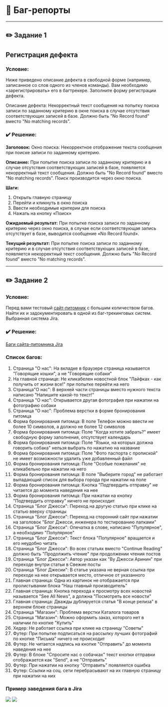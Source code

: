 # 📝 Баг-репорты

---

## ✏️ Задание 1 
## Регистрация дефекта
### Условие: 
Ниже приведено описание дефекта в свободной форме (например, записанное со слов одного из членов команды). Вам необходимо «зарегистрировать» его в багтрекере. 
Заполните форму регистрации дефекта.

Описание дефекта: Некорректный текст сообщения на попытку поиска записи по заданному критерию в окне поиска в случае отсутствия соответствующих записей в базе. Должно быть "No Record found" вместо "No matching records".

### ✔️ Решение:

**Заголовок:** Окно поиска: Некорректное отображение текста сообщения при поиске записи по заданному критерию.

**Описание:** При попытке поиска записи по заданному критерию и в случае отсутствия соответствующих записей в базе, появляется некорректный текст сообщения. Должно быть "No Record found" вместо "No matching records". Поиск производится через окно поиска.

**Шаги:** 
1. Открыть главную страницу
2. Перейти и кликнуть в окно поиска
3. Ввести необходимые критерии для поиска
4. Нажать на кнопку «Поиск»

**Ожидаемый результат:** При попытке поиска записи по заданному критерию через окно поиска, в случае если соответствующая запись отсутствует в базе, выводится сообщение «No Record found».

**Текущий результат:**  При попытке поиска записи по заданному критерию и в случае отсутствия соответствующих записей в базе, появляется некорректный текст сообщения. Должно быть "No Record found" вместо "No matching records".

---

## ✏️ Задание 2 
### Условие: 
Перед вами тестовый [сайт-питомник](https://guru.qahacking.ru/) с большим количеством багов.  Найти их и задокументировать в одной из баг-трекинговых систем. Выбранная система Jira.


### ✔️ Решение:
[Баги сайта-питомника Jira](https://kulichkina00.atlassian.net/jira/software/c/projects/JT/boards/3/backlog?issueLimit=100)

### Список багов:
1. Страница "О нас": На вкладке в браузере страница называется "Говорящие кошки", а не "Говорящие собаки"
2. На главной странице: Не кликабелен новостной блок "Лайфках - как получить от жизни все!" при попытке перейти на него
3. Страница"О нас": В верхней части страницы вместо нужного текста написано "Напишите какой-то текст!"
4. Страница "О нас": Открывается другая фотография при нажатии на фотографию собаки
5. Страница "О нас": Проблема верстки в форме бронирования питомца
6. Форма бронирования питомца: В поле Телефон можно ввести не более 10 символов, а должно не более 12 символов  
7. Форма бронирования питомца: Поле "Когда хотите забрать?" имеет свободную форму заполнения, отсутствует календарь
8. Форма бронирования питомца: Поле "Языки, на которых должна говорить собака" нельзя выбрать по нажатию на название
9. Форма бронирования питомца: Поле "Фото паспорта с пропиской" не имеет возможности удалить уже добавленный файл
10. Форма бронирования питомца: Поле "Особые пожелания" не кликабельно при нажатии на него
11. Форма бронирования питомца: В поле "Выберите город" не работает выпадающий список для выбора города при нажатии на поле
12. Форма бронирования питомца: Кнопка "Подтвердить отправку" не читается до момента наведения на нее
13. Форма бронирования питомца: При нажатии на кнопку "Подтвердить отправку" ничего не происходит
14. Страница "Блог Джесси": Переход на другую статью при клике на статью вверху страницы
15. Страница "Блог Джесси": Переход на сторонний сайт при нажатии на заголовок "Блог Джесси, инженера по тестированию лапками"
16. Страница "Блог Джесси": Опечатка в слове, написано "Пупулярное", а необходимо "Популярное"
17. Страница "Блог Джесси": Текст блока "Популярное" вращается и его неудобно читать
18. Страница "Блог Джесси": Во всех статьях вместо "Continue Reading" должно быть "Продолжить чтение" при продолжении чтения постов
19. Страница "Блог Джесси": Автор указан как "By Джесси Аринин" при переходе внутри статьи в Свежие посты
20. Страница "Блог Джесии": В статье указана не верная ссылка при переходе на нее открывается место, отличное от указанного
21. Главная страница: Одна из картинок не отображается при пролистывании блока "Наш главный производитель"
22. Главная страница: Кнопка перехода к просмотру всех новостей называется "See All News", а должна "Посмотреть все новости"
23. Главная страница: Дважды дублируется статья "В конце релиза" в верхнем блоке страницы
24. Страница "Магазин": Проблема верстки Каталога товаров
25. Страница "Магазин": Можно оформить заказ, которого нет в наличии по кнопке "Купить"
26. Хедер: Не работает ссылка при клике на страницу "Советы"
27. Футер: При попытке подписаться на рассылку лучших фотографий по кнопке "Письма" ничего не происходит
28. Футер: Не читается надпись на кнопке "Отправить" до момента наведения на нее
29. Футер: В блоке "Спросите нас о собачках" текст кнопки отправки отображается как "Send", а не "Отправить"
30. Футер: При нажатии на кнопку "Отправить" появляется ошибка
31. Футер: Ссылки на соц. сети перебрасывают на их главную страницу при нажатии на них

### Пример заведения бага в Jira
![](https://github.com/kulichkinayuliya/Check-List/blob/main/add/Доска%20JT%20-%20Agile-доска%20-%20Jira_pages-to-jpg-0001.jpg)
![](https://github.com/kulichkinayuliya/Check-List/blob/main/add/Доска%20JT%20-%20Agile-доска%20-%20Jira_pages-to-jpg-0002.jpg)
